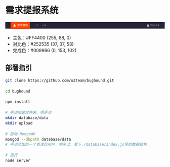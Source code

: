 # 需求提报系统

![header](header.png)

- 主色：#FF4400 (255, 68, 0)
- 对比色：#252535 (37, 37, 53)
- 完成色：#009966 (0, 153, 102)

## 部署指引

``` bash
git clone https://github.com/o2team/bughound.git

cd bughound

npm install

# 手动创建文件夹，嗯手动
mkdir database/data
mkdir upload

# 启动 Mongodb
mongod --dbpath database/data
# 手动添加第一个管理员用户，嗯手动，看下./database/index.js里的数据结构

# 运行
node server
```
